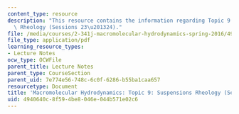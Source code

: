 ```yaml
---
content_type: resource
description: "This resource contains the information regarding Topic 9: Suspensions\
  \ Rheology (Sessions 23\u201324)."
file: /media/courses/2-341j-macromolecular-hydrodynamics-spring-2016/4940640c8f594be8046e044b571e02c6_MIT2_341JS16_Lec23-slides.pdf
file_type: application/pdf
learning_resource_types:
- Lecture Notes
ocw_type: OCWFile
parent_title: Lecture Notes
parent_type: CourseSection
parent_uid: 7e774e56-748c-6c0f-6286-b55ba1caa657
resourcetype: Document
title: 'Macromolecular Hydrodynamics: Topic 9: Suspensions Rheology (Sessions 23-24)'
uid: 4940640c-8f59-4be8-046e-044b571e02c6
---
```

